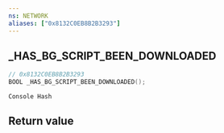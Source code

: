 ```yaml
---
ns: NETWORK
aliases: ["0x8132C0EB8B2B3293"]
---
```

## _HAS_BG_SCRIPT_BEEN_DOWNLOADED

```c
// 0x8132C0EB8B2B3293
BOOL _HAS_BG_SCRIPT_BEEN_DOWNLOADED();
```

```
Console Hash  
```

## Return value
